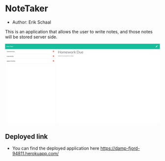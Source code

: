 # NoteTaker

* Author: Erik Schaal

This is an application that allows the user to write notes, and those notes will be stored server side. 

<img src="images/Screenshot_NoteTaker.png" >

## Deployed link

* You can find the deployed application here
https://damp-fjord-94811.herokuapp.com/